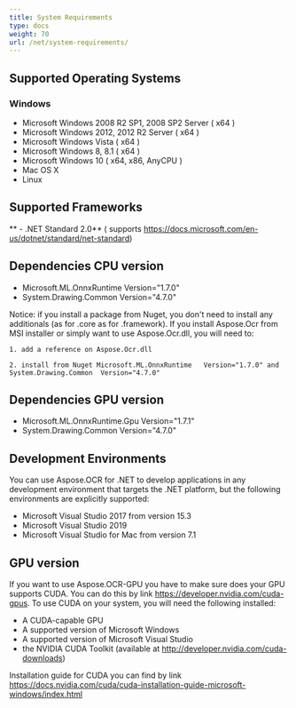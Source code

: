 ```yaml
---
title: System Requirements
type: docs
weight: 70
url: /net/system-requirements/
---
```


## **Supported Operating Systems**
### **Windows**

- Microsoft Windows 2008 R2 SP1, 2008 SP2 Server ( x64 )
- Microsoft Windows 2012, 2012 R2 Server ( x64 )
- Microsoft Windows Vista ( x64 )
- Microsoft Windows 8, 8.1 ( x64 )
- Microsoft Windows 10 ( x64, x86, AnyCPU )
- Mac OS X
- Linux

## **Supported Frameworks**

** - .NET Standard 2.0** ( supports https://docs.microsoft.com/en-us/dotnet/standard/net-standard)

## **Dependencies CPU version**
 - Microsoft.ML.OnnxRuntime   Version="1.7.0"
 - System.Drawing.Common  Version="4.7.0"

Notice: if you install a package from Nuget, you don't need to install any additionals (as for .core as for .framework). If you install Aspose.Ocr from MSI installer or simply want to use Aspose.Ocr.dll,
you will need to:

    1. add a reference on Aspose.Ocr.dll
	
    2. install from Nuget Microsoft.ML.OnnxRuntime   Version="1.7.0" and System.Drawing.Common  Version="4.7.0"

## **Dependencies GPU version**
 - Microsoft.ML.OnnxRuntime.Gpu  Version="1.7.1"
 - System.Drawing.Common  Version="4.7.0"

## **Development Environments**

You can use Aspose.OCR for .NET to develop applications in any development environment that targets the .NET platform, but the following environments are explicitly supported:

 - Microsoft Visual Studio 2017 from version 15.3
 - Microsoft Visual Studio 2019
 - Microsoft Visual Studio for Mac from version 7.1

## **GPU version**
If you want to use Aspose.OCR-GPU you have to make sure does your GPU supports CUDA.  You can do this by link https://developer.nvidia.com/cuda-gpus. 
To use CUDA on your system, you will need the following installed:

 - A CUDA-capable GPU
 - A supported version of Microsoft Windows
 - A supported version of Microsoft Visual Studio
 - the NVIDIA CUDA Toolkit (available at http://developer.nvidia.com/cuda-downloads)
 
Installation guide for CUDA you can find by link https://docs.nvidia.com/cuda/cuda-installation-guide-microsoft-windows/index.html
